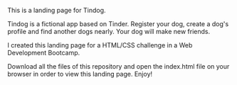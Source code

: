 This is a landing page for Tindog.

Tindog is a fictional app based on Tinder. Register your dog, create a dog's profile and find another dogs nearly. Your dog will make new friends.

I created this landing page for a HTML/CSS challenge in a Web Development Bootcamp.

Download all the files of this repository and open the index.html file on your browser in order to view this landing page. Enjoy!